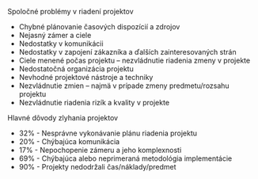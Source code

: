Spoločné problémy v riadení projektov 
- Chybné plánovanie časových dispozícií a zdrojov
-  Nejasný zámer a ciele 
-  Nedostatky v komunikácii 
-  Nedostatky v zapojení zákazníka a ďalších zainteresovaných strán 
-  Ciele menené počas projektu – nezvládnutie riadenia zmeny v projekte 
-  Nedostatočná organizácia projektu 
-  Nevhodné projektové nástroje a techniky 
-  Nezvládnutie zmien – najmä v prípade zmeny predmetu/rozsahu projektu 
-  Nezvládnutie riadenia rizík a kvality v projekte 

Hlavné dôvody zlyhania projektov
- 32% - Nesprávne vykonávanie plánu riadenia projektu 
- 20% - Chýbajúca komunikácia 
- 17% - Nepochopenie zámeru a jeho komplexnosti 
- 69% - Chýbajúca alebo neprimeraná metodológia implementácie 
- 90% - Projekty nedodržali čas/náklady/predmet